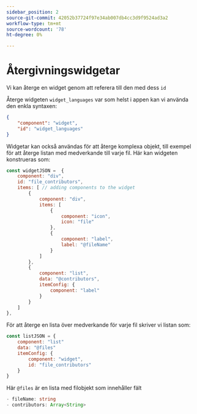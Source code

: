 ```yaml
---
sidebar_position: 2
source-git-commit: 42052b37724f97e34ab007db4cc3d9f9524ad3a2
workflow-type: tm+mt
source-wordcount: '78'
ht-degree: 0%

---
```



# Återgivningswidgetar

Vi kan återge en widget genom att referera till den med dess `id`

Återge widgeten `widget_languages` var som helst i appen kan vi använda den enkla syntaxen:

```json
{
    "component": "widget",
    "id": "widget_languages"
}
```

Widgetar kan också användas för att återge komplexa objekt, till exempel för att återge listan med medverkande till varje fil.
Här kan widgeten konstrueras som:

```js title="fileContributorsWidget.js"
const widgetJSON =  {
    component: "div", 
    id: "file_contributors", 
    items: [ // adding components to the widget
        {
            component: "div",
            items: [
                {
                    component: "icon",
                    icon: "file"
                },
                {
                    component: "label",
                    label: "@fileName"
                }
            ]
        },
        {
            component: "list",
            data: "@contributors",
            itemConfig: {
                component: "label"
            }
        }
    ]
},
```

För att återge en lista över medverkande för varje fil skriver vi listan som:

```js title="fileContributorsList.js"
const listJSON = {
    component: "list"
    data: "@files"
    itemConfig: {
        component: "widget",
        id: "file_contributors"
    }
}
```

Här `@files` är en lista med filobjekt som innehåller fält

```typescript
- fileName: string
- contributors: Array<String>
```
